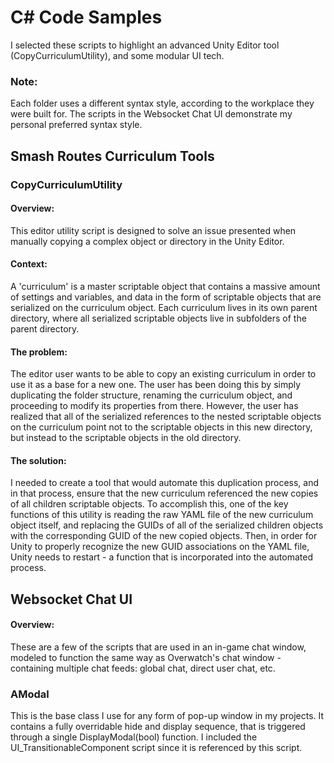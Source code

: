 # C# Code Samples

I selected these scripts to highlight an advanced Unity Editor tool (CopyCurriculumUtility), and some modular UI tech.
### Note:
Each folder uses a different syntax style, according to the workplace they were built for.
The scripts in the Websocket Chat UI demonstrate my personal preferred syntax style.

## Smash Routes Curriculum Tools
### CopyCurriculumUtility
#### Overview:
This editor utility script is designed to solve an issue presented when manually copying a complex object or directory in the Unity Editor.

#### Context:
A 'curriculum' is a master scriptable object that contains a massive amount of settings and variables, and data in the form of scriptable objects that are serialized on the curriculum object.
Each curriculum lives in its own parent directory, where all serialized scriptable objects live in subfolders of the parent directory.

#### The problem:
The editor user wants to be able to copy an existing curriculum in order to use it as a base for a new one.
The user has been doing this by simply duplicating the folder structure, renaming the curriculum object, and proceeding to modify its properties from there.
However, the user has realized that all of the serialized references to the nested scriptable objects on the curriculum point not to the scriptable objects in this new directory, but instead to the scriptable objects in the old directory.

#### The solution:
I needed to create a tool that would automate this duplication process, and in that process, ensure that the new curriculum referenced the new copies of all children scriptable objects.
To accomplish this, one of the key functions of this utility is reading the raw YAML file of the new curriculum object itself, and replacing the GUIDs of all of the serialized children objects with the corresponding GUID of the new copied objects.
Then, in order for Unity to properly recognize the new GUID associations on the YAML file, Unity needs to restart - a function that is incorporated into the automated process.

## Websocket Chat UI
#### Overview:
These are a few of the scripts that are used in an in-game chat window, modeled to function the same way as Overwatch's chat window - containing multiple chat feeds: global chat, direct user chat, etc.

### AModal
This is the base class I use for any form of pop-up window in my projects.
It contains a fully overridable hide and display sequence, that is triggered through a single DisplayModal(bool) function.
I included the UI_TransitionableComponent script since it is referenced by this script.